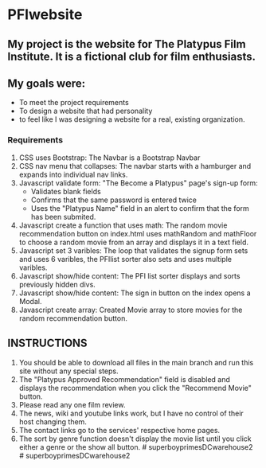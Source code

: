 # PFIwebsite
## My project is the website for The Platypus Film Institute. It is a fictional club for film enthusiasts. 
## My goals were: 
- To meet the project requirements  
- To design a website that had personality 
- to feel like I was designing a website for a real, existing organization. 

### Requirements
1. CSS uses Bootstrap: The Navbar is a Bootstrap Navbar 
2. CSS nav menu that collapses: The navbar starts with a hamburger and expands into individual nav links. 
3. Javascript validate form: "The Become a Platypus" page's sign-up form: 
    - Validates blank fields 
    - Confirms that the same password is entered twice 
    - Uses the "Platypus Name" field in an alert to confirm that the form has been submited.
4. Javascript create a function that uses math: The random movie recommendation button on index.html uses mathRandom and mathFloor to choose a random movie from an array and displays it in a text field.
5. Javascript set 3 varibles: The loop that validates the signup form sets and uses 6 varibles, the PFIlist sorter also sets and uses multiple varibles.
6. Javascript show/hide content: The PFI list sorter displays and sorts previously hidden divs.
7. Javascript show/hide content: The sign in button on the index opens a Modal.
8. Javascript create array: Created Movie array to store movies for the random recommendation button.
   
## INSTRUCTIONS
1. You should be able to download all files in the main branch and run this site without any special steps.
2. The "Platypus Approved Recommendation" field is disabled and displays the recommendation when you click the "Recommend Movie" button.
3. Please read any one film review.
4. The news, wiki and youtube links work, but I have no control of their host changing them.
5. The contact links go to the services' respective home pages.
6. The sort by genre function doesn't display the movie list until you click either a genre or the show all button. 
#   s u p e r b o y p r i m e s D C w a r e h o u s e 2  
 #   s u p e r b o y p r i m e s D C w a r e h o u s e 2  
 